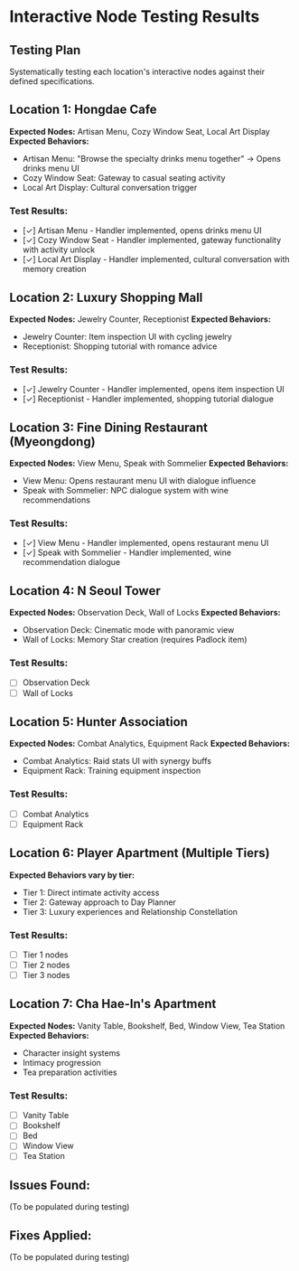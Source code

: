 # Interactive Node Testing Results

## Testing Plan
Systematically testing each location's interactive nodes against their defined specifications.

## Location 1: Hongdae Cafe
**Expected Nodes:** Artisan Menu, Cozy Window Seat, Local Art Display
**Expected Behaviors:**
- Artisan Menu: "Browse the specialty drinks menu together" → Opens drinks menu UI
- Cozy Window Seat: Gateway to casual seating activity
- Local Art Display: Cultural conversation trigger

### Test Results:
- [✓] Artisan Menu - Handler implemented, opens drinks menu UI
- [✓] Cozy Window Seat - Handler implemented, gateway functionality with activity unlock
- [✓] Local Art Display - Handler implemented, cultural conversation with memory creation

## Location 2: Luxury Shopping Mall
**Expected Nodes:** Jewelry Counter, Receptionist
**Expected Behaviors:**
- Jewelry Counter: Item inspection UI with cycling jewelry
- Receptionist: Shopping tutorial with romance advice

### Test Results:
- [✓] Jewelry Counter - Handler implemented, opens item inspection UI
- [✓] Receptionist - Handler implemented, shopping tutorial dialogue

## Location 3: Fine Dining Restaurant (Myeongdong)
**Expected Nodes:** View Menu, Speak with Sommelier
**Expected Behaviors:**
- View Menu: Opens restaurant menu UI with dialogue influence
- Speak with Sommelier: NPC dialogue system with wine recommendations

### Test Results:
- [✓] View Menu - Handler implemented, opens restaurant menu UI
- [✓] Speak with Sommelier - Handler implemented, wine recommendation dialogue

## Location 4: N Seoul Tower
**Expected Nodes:** Observation Deck, Wall of Locks
**Expected Behaviors:**
- Observation Deck: Cinematic mode with panoramic view
- Wall of Locks: Memory Star creation (requires Padlock item)

### Test Results:
- [ ] Observation Deck
- [ ] Wall of Locks

## Location 5: Hunter Association
**Expected Nodes:** Combat Analytics, Equipment Rack
**Expected Behaviors:**
- Combat Analytics: Raid stats UI with synergy buffs
- Equipment Rack: Training equipment inspection

### Test Results:
- [ ] Combat Analytics
- [ ] Equipment Rack

## Location 6: Player Apartment (Multiple Tiers)
**Expected Behaviors vary by tier:**
- Tier 1: Direct intimate activity access
- Tier 2: Gateway approach to Day Planner
- Tier 3: Luxury experiences and Relationship Constellation

### Test Results:
- [ ] Tier 1 nodes
- [ ] Tier 2 nodes
- [ ] Tier 3 nodes

## Location 7: Cha Hae-In's Apartment
**Expected Nodes:** Vanity Table, Bookshelf, Bed, Window View, Tea Station
**Expected Behaviors:**
- Character insight systems
- Intimacy progression
- Tea preparation activities

### Test Results:
- [ ] Vanity Table
- [ ] Bookshelf
- [ ] Bed
- [ ] Window View
- [ ] Tea Station

## Issues Found:
(To be populated during testing)

## Fixes Applied:
(To be populated during testing)